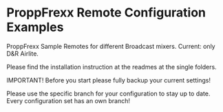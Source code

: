 # ProppFrexx Remote Configuration Examples
ProppFrexx Sample Remotes for different Broadcast mixers. Current: only D&R Airlite.

Please find the installation instruction at the readmes at the single folders.

IMPORTANT!
Before you start please fully backup your current settings!

Please use the specific branch for your configuration to stay up to date. Every configuration set has an own branch!

